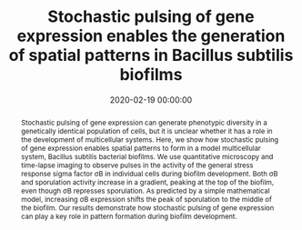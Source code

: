 ---
title: "Stochastic pulsing of gene expression enables the generation of spatial patterns in Bacillus subtilis biofilms"
subtitle: ""
summary: ""
authors: 
- Nadezhdin E
- Murphy N
- Dalchau N
- Phillips A
- Locke JCW


tags: []
categories: []
date: 2020-02-19 00:00:00
publishDate: 2020-02-19 00:00:00
featured: false
draft: false
publication: 'Nature Communications'
publication_types: ["2"]
doi: 'https://doi.org/10.1038/s41467-020-14431-9'
links:
- icon: github
  icon_pack: fab
  name: Github
  url: https://github.com/npmurphy/biofilm_pulse

abstract: Stochastic pulsing of gene expression can generate phenotypic diversity in a genetically identical population of cells, but it is unclear whether it has a role in the development of multicellular systems. Here, we show how stochastic pulsing of gene expression enables spatial patterns to form in a model multicellular system, Bacillus subtilis bacterial biofilms. We use quantitative microscopy and time-lapse imaging to observe pulses in the activity of the general stress response sigma factor σB in individual cells during biofilm development. Both σB and sporulation activity increase in a gradient, peaking at the top of the biofilm, even though σB represses sporulation. As predicted by a simple mathematical model, increasing σB expression shifts the peak of sporulation to the middle of the biofilm. Our results demonstrate how stochastic pulsing of gene expression can play a key role in pattern formation during biofilm development.

projects: []
---